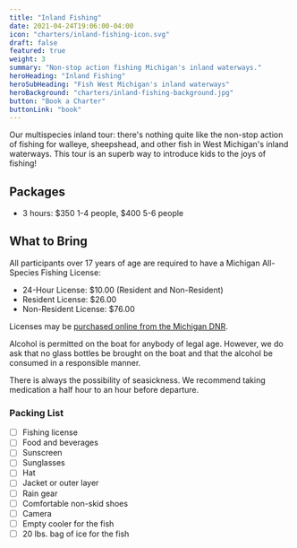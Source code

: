 ```yaml
---
title: "Inland Fishing"
date: 2021-04-24T19:06:00-04:00
icon: "charters/inland-fishing-icon.svg"
draft: false
featured: true
weight: 3
summary: "Non-stop action fishing Michigan's inland waterways."
heroHeading: "Inland Fishing"
heroSubHeading: "Fish West Michigan's inland waterways"
heroBackground: "charters/inland-fishing-background.jpg"
button: "Book a Charter"
buttonLink: "book"
---
```


Our multispecies inland tour: there's nothing quite like the non-stop action of fishing for walleye, sheepshead, and other fish in West Michigan's inland waterways. This tour is an superb way to introduce kids to the joys of fishing!

## Packages

- 3 hours: $350 1-4 people, $400 5-6 people

## What to Bring

All participants over 17 years of age are required to have a Michigan All-Species Fishing License:

- 24-Hour License: $10.00 (Resident and Non-Resident)
- Resident License: $26.00
- Non-Resident License: $76.00

Licenses may be [purchased online from the Michigan DNR](https://www.michigan.gov/dnr/0,4570,7-350-79119_79146_82448---,00.html "Michigan DNR Fishing Licenses").

Alcohol is permitted on the boat for anybody of legal age. However, we do ask that no glass bottles be brought on the boat and that the alcohol be consumed in a responsible manner.

There is always the possibility of seasickness. We recommend taking medication a half hour to an hour before departure.

### Packing List

- [ ] Fishing license
- [ ] Food and beverages
- [ ] Sunscreen
- [ ] Sunglasses
- [ ] Hat
- [ ] Jacket or outer layer
- [ ] Rain gear
- [ ] Comfortable non-skid shoes
- [ ] Camera
- [ ] Empty cooler for the fish
- [ ] 20 lbs. bag of ice for the fish
